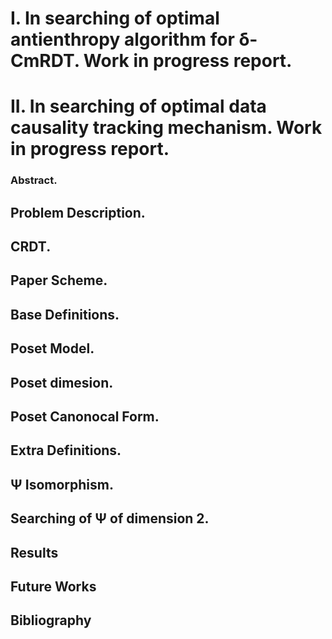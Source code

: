 # I. In searching of optimal antienthropy algorithm for δ-CmRDT. Work in progress report.
# II. In searching of optimal data causality tracking mechanism. Work in progress report.

### Abstract.

## Problem Description.

## CRDT.

## Paper Scheme.

## Base Definitions.

## Poset Model.

## Poset dimesion. 

## Poset Сanonocal Form.

## Extra Definitions.

## Ψ Isomorphism.

## Searching of Ψ of dimension 2.

## Results

## Future Works

## Bibliography

